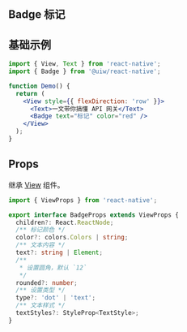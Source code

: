 Badge 标记
---

## 基础示例

```jsx
import { View, Text } from 'react-native';
import { Badge } from '@uiw/react-native';

function Demo() {
  return (
    <View style={{ flexDirection: 'row' }}>
      <Text>一文带你搞懂 API 网关</Text>
      <Badge text="标记" color="red" />
    </View>
  );
}
```

## Props

继承 [View](https://facebook.github.io/react-native/docs/view#props) 组件。

```ts
import { ViewProps } from 'react-native';

export interface BadgeProps extends ViewProps {
  children?: React.ReactNode;
  /** 标记颜色 */
  color?: colors.Colors | string;
  /** 文本内容 */
  text?: string | Element;
  /**
   * 设置圆角，默认 `12`
   */
  rounded?: number;
  /** 设置类型 */
  type?: 'dot' | 'text';
  /** 文本样式 */
  textStyles?: StyleProp<TextStyle>;
}
```